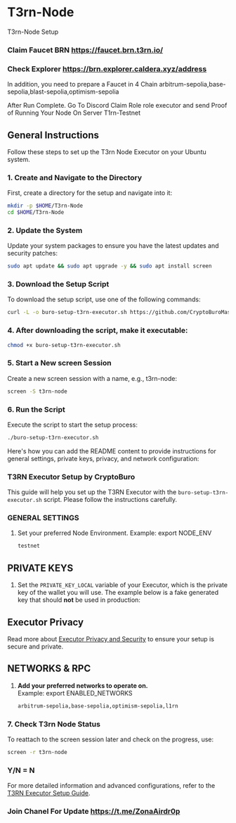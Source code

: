# T3rn-Node
T3rn-Node Setup

### Claim Faucet BRN https://faucet.brn.t3rn.io/
### Check Explorer https://brn.explorer.caldera.xyz/address

 In addition, you need to prepare a Faucet in 4 Chain
 arbitrum-sepolia,base-sepolia,blast-sepolia,optimism-sepolia

 After Run Complete. Go To Discord Claim Role role executor and send Proof of Running Your Node On Server T1rn-Testnet

## General Instructions

Follow these steps to set up the T3rn Node Executor on your Ubuntu system.

### 1. Create and Navigate to the Directory

First, create a directory for the setup and navigate into it:

```bash
mkdir -p $HOME/T3rn-Node
cd $HOME/T3rn-Node
```

### 2. Update the System
Update your system packages to ensure you have the latest updates and security patches:

```bash
sudo apt update && sudo apt upgrade -y && sudo apt install screen
```

### 3. Download the Setup Script
To download the setup script, use one of the following commands:

```bash
curl -L -o buro-setup-t3rn-executor.sh https://github.com/CryptoBuroMaster/T3rn-Node/raw/main/buro-setup-t3rn-executor.sh
```


### 4. After downloading the script, make it executable:

```bash
chmod +x buro-setup-t3rn-executor.sh
```

### 5. Start a New screen Session

Create a new screen session with a name, e.g., t3rn-node:

```bash
screen -S t3rn-node
```

### 6. Run the Script
Execute the script to start the setup process:

```bash
./buro-setup-t3rn-executor.sh
```

Here's how you can add the README content to provide instructions for general settings, private keys, privacy, and network configuration:


### T3RN Executor Setup by CryptoBuro

This guide will help you set up the T3RN Executor with the `buro-setup-t3rn-executor.sh` script. Please follow the instructions carefully.

### GENERAL SETTINGS

1. Set your preferred Node Environment. 
   Example: export NODE_ENV
   
   ```bash
   testnet
   ```

## PRIVATE KEYS

1. Set the `PRIVATE_KEY_LOCAL` variable of your Executor, which is the private key of the wallet you will use. The example below is a fake generated key that should **not** be used in production:

## Executor Privacy

Read more about [Executor Privacy and Security](https://docs.t3rn.io/executor/become-an-executor/binary-setup) to ensure your setup is secure and private.

## NETWORKS & RPC

1. **Add your preferred networks to operate on.**  
   Example: export ENABLED_NETWORKS
   
   ```bash
   arbitrum-sepolia,base-sepolia,optimism-sepolia,l1rn
   ```



### 7. Check T3rn Node Status 

To reattach to the screen session later and check on the progress, use:

``` bash
screen -r t3rn-node
```
### Y/N = N ###

For more detailed information and advanced configurations, refer to the [T3RN Executor Setup Guide](https://docs.t3rn.io/executor/become-an-executor/binary-setup).

### Join Chanel For Update https://t.me/ZonaAirdr0p
